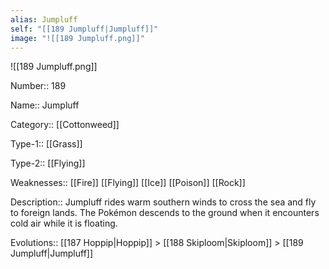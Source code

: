```yaml
---
alias: Jumpluff
self: "[[189 Jumpluff|Jumpluff]]"
image: "![[189 Jumpluff.png]]"
---
```


![[189 Jumpluff.png]]


Number:: 189

Name:: Jumpluff

Category:: [[Cottonweed]]

Type-1:: [[Grass]]

Type-2:: [[Flying]]

Weaknesses:: [[Fire]] [[Flying]] [[Ice]] [[Poison]] [[Rock]]

Description:: Jumpluff rides warm southern winds to cross the sea and fly to foreign lands. The Pokémon descends to the ground when it encounters cold air while it is floating.

Evolutions:: [[187 Hoppip|Hoppip]] > [[188 Skiploom|Skiploom]] > [[189 Jumpluff|Jumpluff]]
